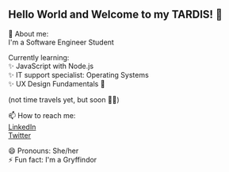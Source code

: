 ## Hello World and Welcome to my TARDIS! :blue_heart:  


👾   About me:  
I'm a Software Engineer Student  

Currently learning:  
:sparkles: JavaScript with Node.js  
:sparkles: IT support specialist: Operating Systems  
:sparkles: UX Design Fundamentals 🦄

(not time travels yet, but soon :woman_astronaut:)

📫 How to reach me:  
[LinkedIn](https://www.linkedin.com/in/fatima-gloria-025830238/)  
[Twitter](https://twitter.com/jaglo_095)  

😄 Pronouns: She/her  
⚡ Fun fact: I'm a Gryffindor 
